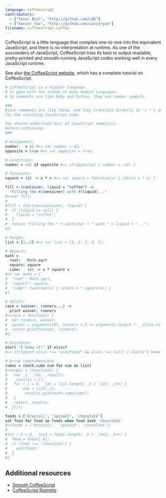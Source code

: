 ```yaml
---
language: coffeescript
contributors:
  - ["Tenor Biel", "http://github.com/L8D"]
  - ["Xavier Yao", "http://github.com/xavieryao"]
filename: coffeescript.coffee
---
```


CoffeeScript is a little language that compiles one-to-one into the equivalent JavaScript, and there is no interpretation at runtime. 
As one of the succeeders of JavaScript, CoffeeScript tries its best to output readable, pretty-printed and smooth-running JavaScript codes working well in every JavaScript runtime.

See also [the CoffeeScript website](http://coffeescript.org/), which has a complete tutorial on CoffeeScript.

```coffeescript
# CoffeeScript is a hipster language.
# It goes with the trends of many modern languages.
# So comments are like Ruby and Python, they use number symbols.

###
Block comments are like these, and they translate directly to '/ *'s and '* /'s
for the resulting JavaScript code.

You should understand most of JavaScript semantics
before continuing.
###

# Assignment:
number   = 42 #=> var number = 42;
opposite = true #=> var opposite = true;

# Conditions:
number = -42 if opposite #=> if(opposite) { number = -42; }

# Functions:
square = (x) -> x * x #=> var square = function(x) { return x * x; }

fill = (container, liquid = "coffee") ->
  "Filling the #{container} with #{liquid}..."
#=>var fill;
#
#fill = function(container, liquid) {
#  if (liquid == null) {
#    liquid = "coffee";
#  }
#  return "Filling the " + container + " with " + liquid + "...";
#};

# Ranges:
list = [1..5] #=> var list = [1, 2, 3, 4, 5];

# Objects:
math =
  root:   Math.sqrt
  square: square
  cube:   (x) -> x * square x
#=> var math = {
#  "root": Math.sqrt,
#  "square": square,
#  "cube": function(x) { return x * square(x); }
#}

# Splats:
race = (winner, runners...) ->
  print winner, runners
#=>race = function() {
#  var runners, winner;
#  winner = arguments[0], runners = 2 <= arguments.length ? __slice.call(arguments, 1) : [];
#  return print(winner, runners);
#};

# Existence:
alert "I knew it!" if elvis?
#=> if(typeof elvis !== "undefined" && elvis !== null) { alert("I knew it!"); }

# Array comprehensions:
cubes = (math.cube num for num in list) 
#=>cubes = (function() {
#	var _i, _len, _results;
#	_results = [];
# 	for (_i = 0, _len = list.length; _i < _len; _i++) {
#		num = list[_i];
#		_results.push(math.cube(num));
#	}
#	return _results;
#  })();

foods = ['broccoli', 'spinach', 'chocolate']
eat food for food in foods when food isnt 'chocolate'
#=>foods = ['broccoli', 'spinach', 'chocolate'];
#
#for (_k = 0, _len2 = foods.length; _k < _len2; _k++) {
#  food = foods[_k];
#  if (food !== 'chocolate') {
#    eat(food);
#  }
#}
```

## Additional resources

- [Smooth CoffeeScript](http://autotelicum.github.io/Smooth-CoffeeScript/)
- [CoffeeScript Ristretto](https://leanpub.com/coffeescript-ristretto/read)
